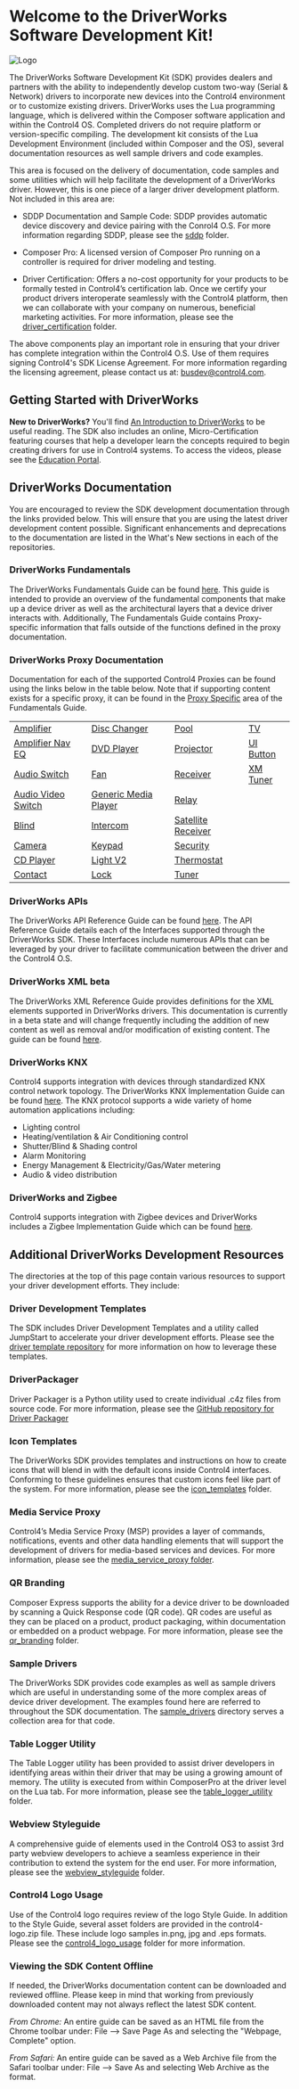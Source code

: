 
# **Welcome to the DriverWorks Software Development Kit!**

![Logo][logo]

The DriverWorks Software Development Kit (SDK) provides dealers and partners with the ability to independently develop custom two-way (Serial & Network) drivers to incorporate new devices into the Control4 environment or to customize existing drivers. DriverWorks uses the Lua programming language, which is delivered within the Composer software application and within the Control4 OS. Completed drivers do not require platform or version-specific compiling. The development kit consists of the Lua Development Environment (included within Composer and the OS), several documentation resources as well sample drivers and code examples.

This area is focused on the delivery of documentation, code samples and some utilities which will help facilitate the development of a DriverWorks driver. However, this is one piece of a larger driver development platform. Not included in this area are:

- SDDP Documentation and Sample Code: SDDP provides automatic device discovery and device pairing with the Conrol4 O.S. For more information regarding SDDP, please see the [sddp][sddp] folder.

- Composer Pro: A licensed version of Composer Pro running on a controller is required for driver modeling and testing.

- Driver Certification: Offers a no-cost opportunity for your products to be formally tested in Control4’s certification lab. Once we certify your product drivers interoperate seamlessly with the Control4 platform, then we can collaborate with your company on numerous, beneficial marketing activities. For more information, please see the [driver_certification][driver_certification] folder.

The above components play an important role in ensuring that your driver has complete integration within the Control4 O.S. Use of them requires signing Control4's SDK License Agreement. For more information regarding the licensing agreement, please contact us at: <busdev@control4.com>.

## Getting Started with DriverWorks

**New to DriverWorks?** You'll find [An Introduction to DriverWorks][intro] to be useful reading. The SDK also includes an online, Micro-Certification featuring courses that help a developer learn the concepts required to begin creating drivers for use in Control4 systems. To access the videos, please see the [Education Portal][education].

## DriverWorks Documentation

You are encouraged to review the SDK development documentation through the links provided below. This will ensure that you are using the latest driver development content possible. Significant enhancements and deprecations to the documentation are listed in the What's New sections in each of the repositories.

### DriverWorks Fundamentals

The DriverWorks Fundamentals Guide can be found [here][fundamentals]. This guide is intended to provide an overview of the fundamental components that make up a device driver as well as the architectural layers that a device driver interacts with. Additionally, The Fundamentals Guide contains Proxy-specific information that falls outside of the functions defined in the proxy documentation.

### DriverWorks Proxy Documentation

Documentation for each of the supported Control4 Proxies can be found using the links below in the table below. Note that if supporting content exists for a specific proxy, it can be found in the [Proxy Specific][fundamentals_proxy_specific] area of the Fundamentals Guide.

|  |   |  |  |
| --- | --- | --- | --- |
| [Amplifier][pp_amplifier] | [Disc Changer][pp_disc]  | [Pool][pp_pool] |  [TV][pp_tv] |
| [Amplifier Nav EQ][pp_amplifier-nav-eq] | [DVD Player][pp_dvd]  | [Projector][pp_projector]| [UI Button][pp_uibutton] |
| [Audio Switch][pp_audioswitch] | [Fan][pp_fan] | [Receiver][pp_receiver] | [XM Tuner][pp_xm]|
| [Audio Video Switch][pp_avswitch]  | [Generic Media Player][pp_genericmedia]| [Relay][pp_relay] | |
| [Blind][pp_blind] | [Intercom][pp_intercom] | [Satellite Receiver][pp_satellite] | |
| [Camera][pp_camera] | [Keypad][pp_keypad]  | [Security][pp_security]  | |
| [CD Player][pp_cd] | [Light V2][pp_lightv2]  | [Thermostat][pp_tstat] | |
| [Contact][pp_contact] | [Lock][pp_lock] | [Tuner][pp_tuner] | |

### DriverWorks APIs

The DriverWorks API Reference Guide can be found [here][api]. The API Reference Guide details each of the Interfaces supported through the DriverWorks SDK. These Interfaces include numerous APIs that can be leveraged by your driver to facilitate communication between the driver and the Control4 O.S.

### DriverWorks XML beta

The DriverWorks XML Reference Guide provides definitions for the XML elements supported in DriverWorks drivers. This documentation is currently in a beta state and will change frequently including the addition of new content as well as removal and/or modification of existing content. The guide can be found [here][xml]. 

### DriverWorks KNX

Control4 supports integration with devices through standardized KNX control network topology. The DriverWorks KNX Implementation Guide can be found [here][knx]. The KNX protocol supports a wide variety of home automation applications including:

- Lighting control
- Heating/ventilation & Air Conditioning control
- Shutter/Blind & Shading control
- Alarm Monitoring
- Energy Management & Electricity/Gas/Water metering
- Audio & video distribution

### DriverWorks and Zigbee

Control4 supports integration with Zigbee devices and DriverWorks includes a Zigbee Implementation Guide which can be found [here][zigbee].

## Additional DriverWorks Development Resources

The directories at the top of this page contain various resources to support your driver development efforts. They include:

### Driver Development Templates

The SDK includes Driver Development Templates and a utility called JumpStart to accelerate your driver development efforts. Please see the [driver template repository][templates] for more information on how to leverage these templates.

### DriverPackager

Driver Packager is a Python utility used to create individual .c4z files from source code. For more information, please see the [GitHub repository for Driver Packager](https://github.com/snap-one/drivers-driverpackager)

### Icon Templates

The DriverWorks SDK provides templates and instructions on how to create icons that will blend in with the default icons inside Control4 interfaces. Conforming to these guidelines ensures that custom icons feel like part of the system. For more information, please see the [icon_templates][icon_templates] folder.

### Media Service Proxy

Control4’s Media Service Proxy (MSP) provides a layer of commands, notifications, events and other data handling elements that will support the development of drivers for media-based services and devices. For more information, please see the [media_service_proxy folder][msp].

### QR Branding

Composer Express supports the ability for a device driver to be downloaded by scanning a Quick Response code (QR code). QR codes are useful as they can be placed on a product, product packaging, within documentation or embedded on a product webpage. For more information, please see the [qr_branding][qr_branding] folder.

### Sample Drivers

The DriverWorks SDK provides code examples as well as sample drivers which are useful in understanding some of the more complex areas of device driver development. The examples found here are referred to throughout the SDK documentation. The [sample_drivers][sample_drivers] directory serves a collection area for that code.

### Table Logger Utility

The Table Logger utility has been provided to assist driver developers in identifying areas within their driver that may be using a growing amount of memory. The utility is executed from within ComposerPro at the driver level on the Lua tab. For more information, please see the [table_logger_utility][table_logger] folder.

### Webview Styleguide

A comprehensive guide of elements used in the Control4 OS3 to assist 3rd party webview developers to achieve a seamless experience in their contribution to extend the system for the end user. For more information, please see the [webview_styleguide][webview_styleguide] folder.

### Control4 Logo Usage

Use of the Control4 logo requires review of the logo Style Guide. In addition to the Style Guide, several asset folders are provided in the control4-logo.zip file. These include logo samples in.png, jpg and .eps formats. Please see the [control4_logo_usage][logo_usage] folder for more information.

### Viewing the SDK Content Offline

If needed, the DriverWorks documentation content can be downloaded and reviewed offline. Please keep in mind that working from previously downloaded content may not always reflect the latest SDK content.

_From Chrome:_ An entire guide can be saved as an HTML file from the Chrome toolbar under: File --> Save Page As and selecting the "Webpage, Complete" option.

_From Safari:_ An entire guide can be saved as a Web Archive file from the Safari toolbar under: File --> Save As and selecting Web Archive as the format.

[intro]: https://snap-one.github.io/docs-driverworks-introduction
[fundamentals]: https://snap-one.github.io/docs-driverworks-fundamentals/
[api]: https://snap-one.github.io/docs-driverworks-api
[knx]:  https://snap-one.github.io/docs-driverworks-knx
[logo]: https://github.com/snap-one/docs-driverworks/blob/media/images/logo.png?raw=true
[icon_templates]: https://github.com/snap-one/docs-driverworks/tree/master/icon_templates
[templates]: https://github.com/snap-one/drivers-template-code-public
[msp]: https://github.com/snap-one/docs-driverworks/tree/master/media_service_proxy
[qr_branding]: https://github.com/snap-one/docs-driverworks/tree/master/qr_branding
[sample_drivers]: https://github.com/snap-one/docs-driverworks/tree/master/sample_drivers
[table_logger]: https://github.com/snap-one/docs-driverworks/tree/master/table_logger_utility
[sddp]: https://github.com/snap-one/docs-driverworks/tree/master/sddp
[driver_certification]: https://github.com/snap-one/docs-driverworks/tree/master/driver_certification
[logo_usage]: https://github.com/snap-one/docs-driverworks/tree/master/control4_logo_usage
[zigbee]: https://snap-one.github.io/docs-zigbee
[webview_styleguide]: https://github.com/snap-one/docs-driverworks/tree/master/webview%20styleguide%20
[education]: https://education.control4.com/enrollments/172695720/details
[pp_amplifier]: https://snap-one.github.io/docs-driverworks-proxyprotocol-amplifier
[pp_amplifier-nav-eq]: https://github.com/snap-one/docs-driverworks-proxyprotocol-amplifier-nav-eq
[pp_audioswitch]: https://snap-one.github.io/docs-driverworks-proxyprotocol-audioswitch
[pp_avswitch]: https://snap-one.github.io/docs-driverworks-proxyprotocol-avswitch
[pp_blind]: https://snap-one.github.io/docs-driverworks-proxyprotocol-blind
[pp_camera]: https://snap-one.github.io/docs-driverworks-proxyprotocol-camera
[pp_cd]: https://snap-one.github.io/docs-driverworks-proxyprotocol-cd
[pp_fan]: https://snap-one.github.io/docs-driverworks-proxyprotocol-fan
[pp_contact]: https://snap-one.github.io/docs-driverworks-proxyprotocol-contact
[pp_disc]: https://snap-one.github.io/docs-driverworks-proxyprotocol-disc
[pp_dvd]: https://snap-one.github.io/docs-driverworks-proxyprotocol-dvd
[pp_genericmedia]: https://snap-one.github.io/docs-driverworks-proxyprotocol-genericmedia
[pp_intercom]: https://snap-one.github.io/docs-driverworks-proxyprotocol-intercom
[pp_keypad]: https://snap-one.github.io/docs-driverworks-proxyprotocol-keypad
[pp_lightv2]: https://snap-one.github.io/docs-driverworks-proxyprotocol-lightv2
[pp_lock]: https://snap-one.github.io/docs-driverworks-proxyprotocol-lock
[pp_pool]: https://snap-one.github.io/docs-driverworks-proxyprotocol-pool
[pp_projector]: https://snap-one.github.io/docs-driverworks-proxyprotocol-projector
[pp_receiver]: https://snap-one.github.io/docs-driverworks-proxyprotocol-receiver
[pp_relay]: https://snap-one.github.io/docs-driverworks-proxyprotocol-relay
[pp_satellite]: https://snap-one.github.io/docs-driverworks-proxyprotocol-satellite
[pp_security]: https://snap-one.github.io/docs-driverworks-proxyprotocol-security
[pp_tstat]: https://snap-one.github.io/docs-driverworks-proxyprotocol-tstat
[pp_tuner]: https://snap-one.github.io/docs-driverworks-proxyprotocol-tuner
[pp_tv]: https://snap-one.github.io/docs-driverworks-proxyprotocol-tv
[pp_uibutton]: https://snap-one.github.io/docs-driverworks-proxyprotocol-uibutton
[pp_xm]: https://snap-one.github.io/docs-driverworks-proxyprotocol-xm
[fundamentals_proxy_specific]: https://snap-one.github.io/docs-driverworks-fundamentals/#proxy-specific-information
[xml]: https://snap-one.github.io/docs-driverworks-xml/#beta-xml-documentation
